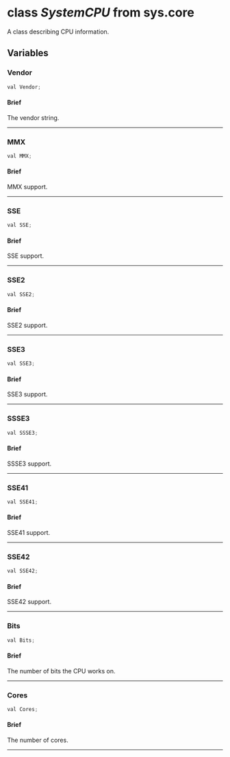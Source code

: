 # class *SystemCPU* from sys.core

A class describing CPU information.

## Variables

### Vendor

```C#
val Vendor;
```

#### Brief

The vendor string.
***

### MMX

```C#
val MMX;
```

#### Brief
MMX support.
***

### SSE

```C#
val SSE;
```

#### Brief
SSE support.
***

### SSE2

```C#
val SSE2;
```

#### Brief
SSE2 support.
***

### SSE3

```C#
val SSE3;
```

#### Brief
SSE3 support.
***

### SSSE3

```C#
val SSSE3;
```

#### Brief
SSSE3 support.
***

### SSE41

```C#
val SSE41;
```

#### Brief
SSE41 support.
***

### SSE42

```C#
val SSE42;
```

#### Brief
SSE42 support.
***

### Bits

```C#
val Bits;
```

#### Brief
The number of bits the CPU works on.
***

### Cores

```C#
val Cores;
```

#### Brief
The number of cores.
***

